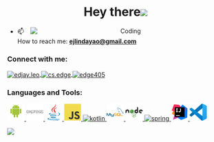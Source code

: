 <h1 align="center">Hey there<img width="40" src="https://raw.githubusercontent.com/nixin72/nixin72/master/wave.gif"></h1>

<p align="center">
  <img align="right" alt="Coding" width="450" src="https://user-images.githubusercontent.com/69011963/137184767-79a13ec7-1bb3-4341-a6da-3a149c9c159a.gif">
</p>

- 📫 How to reach me: **ejlindayao@gmail.com**

<h3 align="left">Connect with me:</h3>
<p align="left">
  <a href="https://fb.com/edjay.leo" target="blank">
    <img align="center" src="https://raw.githubusercontent.com/rahuldkjain/github-profile-readme-generator/master/src/images/icons/Social/facebook.svg" alt="edjay.leo" height="30" width="40" />
  </a>
  <a href="https://instagram.com/_csedge" target="blank">
    <img align="center" src="https://raw.githubusercontent.com/rahuldkjain/github-profile-readme-generator/master/src/images/icons/Social/instagram.svg" alt="cs.edge" height="30" width="40" />
  </a>
  <a href="https://www.hackerrank.com/edge405" target="blank">
    <img align="center" src="https://raw.githubusercontent.com/rahuldkjain/github-profile-readme-generator/master/src/images/icons/Social/hackerrank.svg" alt="edge405" height="30" width="40" />
  </a>
</p>

<h3 align="left">Languages and Tools:</h3>
<p align="left">
  <a href="https://developer.android.com" target="_blank" rel="noreferrer">
    <img src="https://raw.githubusercontent.com/devicons/devicon/master/icons/android/android-original-wordmark.svg" alt="android" width="40" height="40"/>
  </a>
  <a href="https://expressjs.com" target="_blank" rel="noreferrer">
    <img src="https://raw.githubusercontent.com/devicons/devicon/master/icons/express/express-original-wordmark.svg" alt="express" width="40" height="40"/>
  </a>
  <a href="https://www.java.com" target="_blank" rel="noreferrer">
    <img src="https://raw.githubusercontent.com/devicons/devicon/master/icons/java/java-original.svg" alt="java" width="40" height="40"/>
  </a>
  <a href="https://developer.mozilla.org/en-US/docs/Web/JavaScript" target="_blank" rel="noreferrer">
    <img src="https://raw.githubusercontent.com/devicons/devicon/master/icons/javascript/javascript-original.svg" alt="javascript" width="40" height="40"/>
  </a>
  <a href="https://kotlinlang.org" target="_blank" rel="noreferrer">
    <img src="https://www.vectorlogo.zone/logos/kotlinlang/kotlinlang-icon.svg" alt="kotlin" width="40" height="40"/>
  </a>
  <a href="https://www.mysql.com/" target="_blank" rel="noreferrer">
    <img src="https://raw.githubusercontent.com/devicons/devicon/master/icons/mysql/mysql-original-wordmark.svg" alt="mysql" width="40" height="40"/>
  </a>
  <a href="https://nodejs.org" target="_blank" rel="noreferrer">
    <img src="https://raw.githubusercontent.com/devicons/devicon/master/icons/nodejs/nodejs-original-wordmark.svg" alt="nodejs" width="40" height="40"/>
  </a>
  <a href="https://spring.io/" target="_blank" rel="noreferrer">
    <img src="https://www.vectorlogo.zone/logos/springio/springio-icon.svg" alt="spring" width="40" height="40"/>
  </a>
  <a href="https://www.jetbrains.com/idea/" target="_blank" rel="noreferrer">
    <img src="https://raw.githubusercontent.com/devicons/devicon/master/icons/intellij/intellij-original.svg" alt="intellij" width="40" height="40"/>
  </a>
  <a href="https://code.visualstudio.com/" target="_blank" rel="noreferrer">
    <img src="https://raw.githubusercontent.com/devicons/devicon/master/icons/vscode/vscode-original.svg" alt="vscode" width="40" height="40"/>
  </a>
</p>

<p align="left">
  <img align="left" src="https://github-readme-stats.vercel.app/api/top-langs/?username=edge405&layout=pie&theme=dark#gh-dark-mode-only">
</p>
